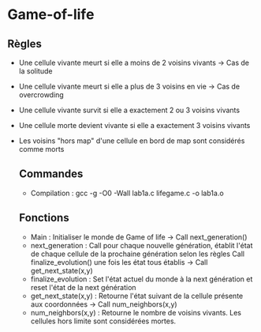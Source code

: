 # Game-of-life

## Règles
- Une cellule vivante meurt si elle a moins de 2 voisins vivants -> Cas de la solitude
- Une cellule vivante meurt si elle a plus de 3 voisins en vie -> Cas de overcrowding
- Une cellule vivante survit si elle a exactement 2 ou 3 voisins vivants
- Une cellule morte devient vivante si elle a exactement 3 voisins vivants
- Les voisins "hors map" d'une cellule en bord de map sont considérés comme morts

  ## Commandes
  - Compilation : gcc -g -O0 -Wall lab1a.c lifegame.c -o lab1a.o

  ## Fonctions
  - Main : Initialiser le monde de Game of life -> Call next_generation()
  - next_generation : Call pour chaque nouvelle génération, établit l'état de chaque cellule de la prochaine génération selon les règles
     Call finalize_evolution() une fois les état tous établis -> Call get_next_state(x,y)
  - finalize_evolution : Set l'état actuel du monde à la next génération et reset l'état de la next génération
  - get_next_state(x,y) : Retourne l'état suivant de la cellule présente aux coordonnées -> Call num_neighbors(x,y)
  - num_neighbors(x,y) : Retourne le nombre de voisins vivants. Les cellules hors limite sont considérées mortes.
